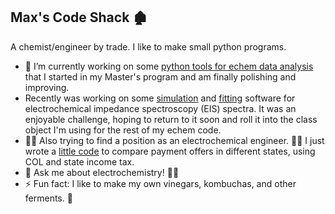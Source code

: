 ## Max's Code Shack 🏚️

A chemist/engineer by trade. I like to make small python programs.

- 🔭 I’m currently working on some <a href="https://github.com/meadem/chemax">python tools for echem data analysis</a> that I started in my Master's program and am finally polishing and improving.
-   Recently was working on some <a href="https://github.com/meadem/Z_sim">simulation</a> and <a href="https://github.com/meadem/chemax/blob/845de68d961cf8aa050cccf07b0110a5e4595211/Z_fit.py">fitting</a> software for electrochemical impedance spectroscopy (EIS) spectra. It was an enjoyable challenge, hoping to return to it soon and roll it into the class object I'm using for the rest of my echem code.
- 🕵️‍♂️ Also trying to find a position as an electrochemical engineer. 👨‍🔬 I just wrote a <a href="https://github.com/meadem/random">little code</a> to compare payment offers in different states, using COL and state income tax.
- 💬 Ask me about electrochemistry! 🔌🧪
- ⚡ Fun fact: I like to make my own vinegars, kombuchas, and other ferments. 🦠
